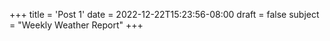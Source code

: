 +++
title = 'Post 1'
date = 2022-12-22T15:23:56-08:00
draft = false
subject = "Weekly Weather Report"
+++
